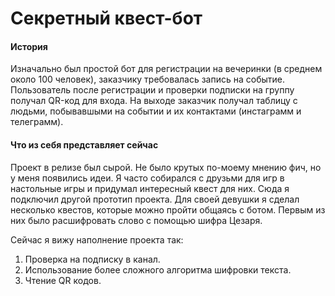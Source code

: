 # Секретный квест-бот
#### История 
Изначально был простой бот для регистрации на вечеринки (в среднем около 100 человек), заказчику требовалась запись на событие. Пользователь после регистрации и проверки подписки на группу получал QR-код для входа. На выходе заказчик получал таблицу с людьми, побывавшыми на событии и их контактами (инстаграмм и телеграмм).
#### Что из себя представляет сейчас
Проект в релизе был сырой. Не было крутых по-моему мнению фич, но у меня появились идеи. Я часто собирался с друзьми для игр в настольные игры и придумал интересный квест для них. Сюда я подключил другой прототип проекта. Для своей девушки я сделал несколько квестов, которые можно пройти общаясь с ботом. Первым из них было расшифровать слово с помощью шифра Цезаря. 

Сейчас я вижу наполнение проекта так:
1. Проверка на подписку в канал.
2. Использование более сложного алгоритма шифровки текста.
3. Чтение QR кодов.
